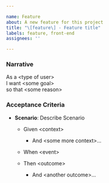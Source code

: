 ```yaml
---

name: Feature
about: A new feature for this project
title: "\[feature\] - Feature title"
labels: feature, front-end
assignees: ''

---
```


### Narrative

As a &lt;type of user&gt;\
I want &lt;some goal&gt;\
so that &lt;some reason&gt;

### Acceptance Criteria

- **Scenario**: Describe Scenario
  -   Given &lt;context&gt;
      - And &lt;some more context&gt;...

  -   When  &lt;event&gt;

  -   Then  &lt;outcome&gt;
      - And &lt;another outcome&gt;...
